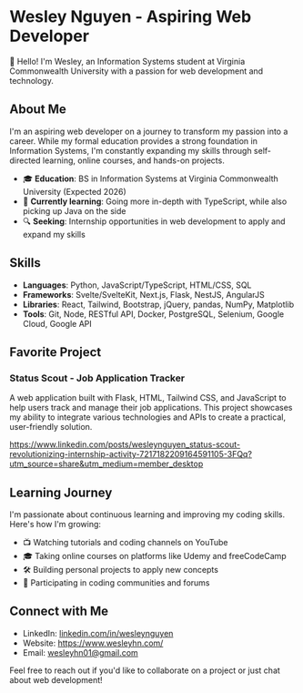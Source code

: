 # Wesley Nguyen - Aspiring Web Developer

👋 Hello! I'm Wesley, an Information Systems student at Virginia Commonwealth University with a passion for web development and technology.

## About Me

I'm an aspiring web developer on a journey to transform my passion into a career. While my formal education provides a strong foundation in Information Systems, I'm constantly expanding my skills through self-directed learning, online courses, and hands-on projects.

- 🎓 **Education**: BS in Information Systems at Virginia Commonwealth University (Expected 2026)
- 🌱 **Currently learning**: Going more in-depth with TypeScript, while also picking up Java on the side
- 🔍 **Seeking**: Internship opportunities in web development to apply and expand my skills

## Skills

- **Languages**: Python, JavaScript/TypeScript, HTML/CSS, SQL
- **Frameworks**: Svelte/SvelteKit, Next.js, Flask, NestJS, AngularJS
- **Libraries**: React, Tailwind, Bootstrap, jQuery, pandas, NumPy, Matplotlib
- **Tools**: Git, Node, RESTful API, Docker, PostgreSQL, Selenium, Google Cloud, Google API

## Favorite Project

### Status Scout - Job Application Tracker
A web application built with Flask, HTML, Tailwind CSS, and JavaScript to help users track and manage their job applications. This project showcases my ability to integrate various technologies and APIs to create a practical, user-friendly solution.

https://www.linkedin.com/posts/wesleynguyen_status-scout-revolutionizing-internship-activity-7217182209164591105-3FQq?utm_source=share&utm_medium=member_desktop

## Learning Journey

I'm passionate about continuous learning and improving my coding skills. Here's how I'm growing:

- 📺 Watching tutorials and coding channels on YouTube
- 🎓 Taking online courses on platforms like Udemy and freeCodeCamp
- 🛠️ Building personal projects to apply new concepts
- 👥 Participating in coding communities and forums

## Connect with Me

- LinkedIn: [linkedin.com/in/wesleynguyen](https://linkedin.com/in/wesleynguyen)
- Website: https://www.wesleyhn.com/
- Email: wesleyhn01@gmail.com

Feel free to reach out if you'd like to collaborate on a project or just chat about web development!
